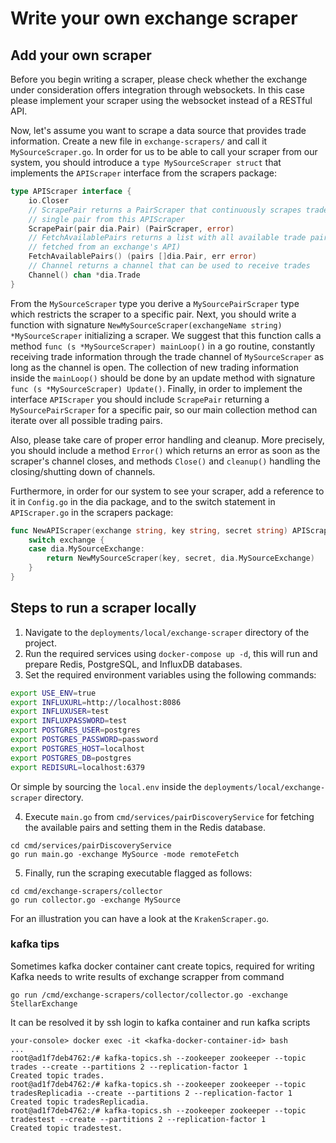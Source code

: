 # Write your own exchange scraper

## Add your own scraper

Before you begin writing a scraper, please check whether the exchange under consideration offers integration through websockets. In this case please implement your scraper using the websocket instead of a RESTful API.

Now, let's assume you want to scrape a data source that provides trade information. Create a new file in `exchange-scrapers/` and call it `MySourceScraper.go`. In order for us to be able to call your scraper from our system, you should introduce a `type MySourceScraper struct` that implements the `APIScraper` interface from the scrapers package:

```go
type APIScraper interface {
	io.Closer
	// ScrapePair returns a PairScraper that continuously scrapes trades for a
	// single pair from this APIScraper
	ScrapePair(pair dia.Pair) (PairScraper, error)
	// FetchAvailablePairs returns a list with all available trade pairs (usually
	// fetched from an exchange's API)
	FetchAvailablePairs() (pairs []dia.Pair, err error)
	// Channel returns a channel that can be used to receive trades
	Channel() chan *dia.Trade
}
```

From the `MySourceScraper` type you derive a `MySourcePairScraper` type which restricts the scraper to a specific pair. Next, you should write a function with signature  `NewMySourceScraper(exchangeName string) *MySourceScraper` initializing a scraper. We suggest that this function calls a method `func (s *MySourceScraper) mainLoop()`  in a go routine, constantly receiving trade information through the trade channel of `MySourceScraper`  as long as the channel is open. The collection of new trading information inside the `mainLoop()` should be done by an update method with signature `func (s *MySourceScraper) Update()`.  Finally, in order to implement the interface `APIScraper` you should include `ScrapePair` returning a `MySourcePairScraper`  for a specific pair, so our main collection method can iterate over all possible trading pairs.

Also, please take care of proper error handling and cleanup. More precisely, you should include a method `Error()` which returns an error as soon as the scraper's channel closes, and methods `Close()` and `cleanup()` handling the closing/shutting down of channels.

Furthermore, in order for our system to see your scraper, add a reference to it in `Config.go`  in the dia package, and to the switch statement in `APIScraper.go`  in the scrapers package:

```go
func NewAPIScraper(exchange string, key string, secret string) APIScraper {
	switch exchange {
	case dia.MySourceExchange:
		return NewMySourceScraper(key, secret, dia.MySourceExchange)
	}
}
```

## Steps to run a scraper locally

1. Navigate to the `deployments/local/exchange-scraper` directory of the project.
2. Run the required services using `docker-compose up -d`, this will run and prepare Redis, PostgreSQL, and InfluxDB databases.
3. Set the required environment variables using the following commands:

```sh
export USE_ENV=true
export INFLUXURL=http://localhost:8086
export INFLUXUSER=test
export INFLUXPASSWORD=test
export POSTGRES_USER=postgres
export POSTGRES_PASSWORD=password
export POSTGRES_HOST=localhost
export POSTGRES_DB=postgres
export REDISURL=localhost:6379
```

Or simple by sourcing the `local.env` inside the `deployments/local/exchange-scraper` directory.

4. Execute `main.go` from `cmd/services/pairDiscoveryService` for fetching the available pairs and setting them in the Redis database.

```text
cd cmd/services/pairDiscoveryService
go run main.go -exchange MySource -mode remoteFetch
```

5. Finally, run the scraping executable flagged as follows:

```text
cd cmd/exchange-scrapers/collector
go run collector.go -exchange MySource
```

For an illustration you can have a look at the `KrakenScraper.go`.

### kafka tips

Sometimes kafka docker container cant create topics, required for writing
Kafka needs to write results of exchange scrapper from command

```
go run /cmd/exchange-scrapers/collector/collector.go -exchange StellarExchange
```

It can be resolved it by ssh login to kafka container and run kafka scripts
```
your-console> docker exec -it <kafka-docker-container-id> bash
...
root@ad1f7deb4762:/# kafka-topics.sh --zookeeper zookeeper --topic trades --create --partitions 2 --replication-factor 1
Created topic trades.
root@ad1f7deb4762:/# kafka-topics.sh --zookeeper zookeeper --topic tradesReplicadia --create --partitions 2 --replication-factor 1
Created topic tradesReplicadia.
root@ad1f7deb4762:/# kafka-topics.sh --zookeeper zookeeper --topic tradestest --create --partitions 2 --replication-factor 1
Created topic tradestest.
```
